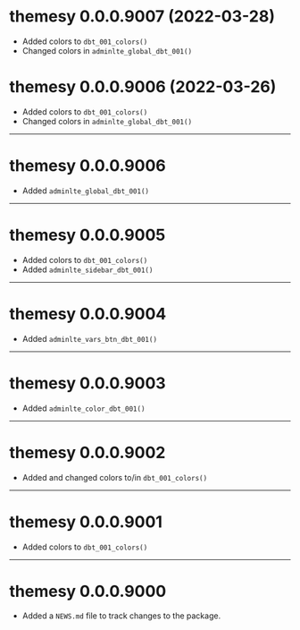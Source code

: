 # themesy 0.0.0.9007 (2022-03-28)

- Added colors to `dbt_001_colors()`
- Changed colors in `adminlte_global_dbt_001()`

# themesy 0.0.0.9006 (2022-03-26)

- Added colors to `dbt_001_colors()`
- Changed colors in `adminlte_global_dbt_001()`

----------

# themesy 0.0.0.9006

- Added `adminlte_global_dbt_001()`

----------

# themesy 0.0.0.9005

- Added colors to `dbt_001_colors()`
- Added `adminlte_sidebar_dbt_001()`

----------

# themesy 0.0.0.9004

- Added `adminlte_vars_btn_dbt_001()`

----------

# themesy 0.0.0.9003

- Added `adminlte_color_dbt_001()`

----------

# themesy 0.0.0.9002

- Added and changed colors to/in `dbt_001_colors()`

----------

# themesy 0.0.0.9001

- Added colors to `dbt_001_colors()`

----------

# themesy 0.0.0.9000

- Added a `NEWS.md` file to track changes to the package.
